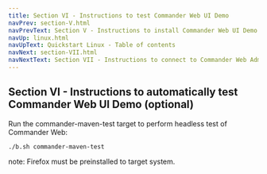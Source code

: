 ```yaml
---
title: Section VI - Instructions to test Commander Web UI Demo
navPrev: section-V.html
navPrevText: Section V - Instructions to install Commander Web UI Demo
navUp: linux.html
navUpText: Quickstart Linux - Table of contents
navNext: section-VII.html
navNextText: Section VII - Instructions to connect to Commander Web Admin
---
```


## Section VI - Instructions to automatically test Commander Web UI Demo (optional)

Run the commander-maven-test target to perform headless test of Commander Web:

    ./b.sh commander-maven-test

note: Firefox must be preinstalled to target system. 